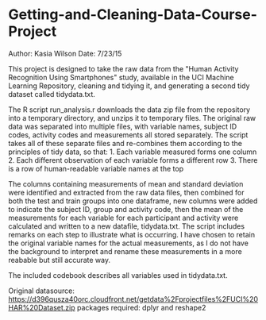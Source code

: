 # Getting-and-Cleaning-Data-Course-Project

Author:  Kasia Wilson     Date: 7/23/15

This project is designed to take the raw data from the "Human Activity Recognition Using Smartphones" study, available in the UCI Machine Learning Repository, cleaning and tidying it, and generating a second tidy dataset called tidydata.txt.  

The R script run_analysis.r downloads the data zip file from the repository into a temporary directory, and unzips it to temporary files.  The original raw data was separated into multiple files, with variable names, subject ID codes, activity codes and measurements all stored separately.  The script takes all of these separate files and re-combines them according to the principles of tidy data, so that:
      1.  Each variable measured forms one column
      2.  Each different observation of each variable forms a different row
      3.  There is a row of human-readable variable names at the top
      
The columns containing measurements of mean and standard deviation were identified and extracted from the raw data files, then combined for both the test and train groups into one dataframe, new columns were added to indicate the subject ID, group and activity code, then the mean of the measurements for each variable for each participant and activity were calculated and written to a new datafile, tidydata.txt.  The script includes remarks on each step to illustrate what is occurring.  I have chosen to retain the original variable names for the actual measurements, as I do not have the background to interpret and rename these measurements in a more reabable but still accurate way.
  
  The included codebook describes all variables used in tidydata.txt.
  
  Original datasource:  https://d396qusza40orc.cloudfront.net/getdata%2Fprojectfiles%2FUCI%20HAR%20Dataset.zip
  packages required:  dplyr and reshape2
  

